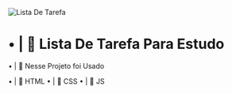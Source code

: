 ![Lista De Tarefa](https://user-images.githubusercontent.com/91854324/203493199-17b3467b-9f54-444a-ac53-597c46bf72d5.png)


## <h1>• | 📖 Lista De Tarefa Para Estudo</h1>

• | 🚀 Nesse Projeto foi Usado 

• | 📁 HTML
• | 📁 CSS
• | 📁 JS
